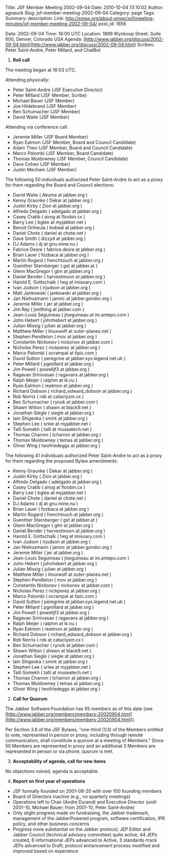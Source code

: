 Title: JSF Member Meeting 2002-09-04
Date: 2010-10-04 13:10:02
Author: agnauck
Slug: jsf-member-meeting-2002-09-04
Category: page
Tags: 
Summary: description:
Link: http://xmpp.org/about-xmpp/xsf/meeting-minutes/jsf-member-meeting-2002-09-04/
post_id: 1656


Date: 2002-09-04
Time: 16:00 UTC
Location: 1899 Wynkoop Street, Suite 600, Denver, Colorado USA
Agenda: [http://www.jabber.org/discuss/2002-09-04.html](http://www.jabber.org/discuss/2002-09-04.html)
Scribes: Peter Saint-Andre, Peter Millard, and ChatBot

1. **Roll call**

The meeting began at 16:03 UTC.

Attending physically:

* Peter Saint-Andre (JSF Executive Director)
* Peter Millard (JSF Member, Scribe)
* Michael Bauer (JSF Member)
* Joe Hildebrand (JSF Member)
* Ben Schumacher (JSF Member)
* David Waite (JSF Member)

Attending via conference call:

* Jeremie Miller (JSF Board Member)
* Ryan Eatmon (JSF Member, Board and Council Candidate)
* Adam Theo (JSF Member, Board and Council Candidate)
* Marco Palombi (JSF Member, Board Candidate)
* Thomas Muldowney (JSF Member, Council Candidate)
* Dave Cohen (JSF Member)
* Justin Mecham (JSF Member)

The following 50 individuals authorized Peter Saint-Andre to act as a proxy for them regarding the Board and Council elections:

* David Waite ( Akuma at jabber.org )
* Kenny Graunke ( Dekar at jabber.org )
* Justin Kirby ( Zion at jabber.org )
* Alfredo Delgado ( adelgado at jabber.org )
* Casey Crabb ( airog at floobin.cx )
* Barry Lee ( bglee at myjabber.net )
* Benoit Oriheula ( bobeal at jabber.org )
* Daniel Chote ( daniel at chote.net )
* Dave Smith ( dizzyd at jabber.org )
* DJ Adams ( dj at gnu.mine.nu )
* Fabrice Desre ( fabrice.desre at jabber.org )
* Brian Lauer ( fozbaca at jabber.org )
* Martin Rogard ( frenchtouch at jabber.org )
* Guenther Starnberger ( gst at jabber.at )
* Glenn MacGregor ( gtm at jabber.org )
* Daniel Bender ( harvestmoon at jabber.org )
* Harold E. Gottschalk ( heg at imissary.com )
* Ivan Judson ( irjudson at jabber.org )
* Matt Jankowski ( jankowski at jabber.org )
* Jan Niehusmann ( jannic at jabber.gondor.org )
* Jeremie Miller ( jer at jabber.org )
* Jim Ray ( jimithing at jabber.com )
* Jean-Louis Seguineau ( jlseguineau at im.antepo.com )
* John Hebert ( johnhebert at jabber.org )
* Julian Missig ( julian at jabber.org )
* Matthew Miller ( linuxwolf at outer-planes.net )
* Stephen Pendleton ( mov at jabber.org )
* Constantin Nickonov ( nickonov at jabber.com )
* Nicholas Perez ( nickperez at jabber.org )
* Marco Palombi ( ocrampal at tipic.com )
* David Sutton ( peregrine at jabber.sys.legend.net.uk )
* Peter Millard ( pgmillard at jabber.org )
* Jim Powell ( powelljf3 at jabber.org )
* Ragavan Srinivasan ( ragavans at jabber.org )
* Ralph Meijer ( ralphm at ik.nu )
* Ryan Eatmon ( reatmon at jabber.org )
* Richard Dobson ( richard_edward_dobson at jabber.org )
* Rob Norris ( rob at cataclysm.cx )
* Ben Schumacher ( rynok at jabber.com )
* Shawn Wilton ( shawn at black9.net )
* Jonathan Siegle ( siegle at jabber.org )
* Iain Shigeoka ( smirk at jabber.org )
* Stephen Lee ( srlee at myjabber.net )
* Talli Somekh ( talli at museatech.net )
* Thomas Charron ( tcharron at jabber.org )
* Thomas Muldowney ( temas at jabber.org )
* Oliver Wing ( twofriedeggs at jabber.org )

The following 41 individuals authorized Peter Saint-Andre to act as a proxy for them regarding the proposed Bylaw amendments:

* Kenny Graunke ( Dekar at jabber.org )
* Justin Kirby ( Zion at jabber.org )
* Alfredo Delgado ( adelgado at jabber.org )
* Casey Crabb ( airog at floobin.cx )
* Barry Lee ( bglee at myjabber.net )
* Daniel Chote ( daniel at chote.net )
* DJ Adams ( dj at gnu.mine.nu )
* Brian Lauer ( fozbaca at jabber.org )
* Martin Rogard ( frenchtouch at jabber.org )
* Guenther Starnberger ( gst at jabber.at )
* Glenn MacGregor ( gtm at jabber.org )
* Daniel Bender ( harvestmoon at jabber.org )
* Harold E. Gottschalk ( heg at imissary.com )
* Ivan Judson ( irjudson at jabber.org )
* Jan Niehusmann ( jannic at jabber.gondor.org )
* Jeremie Miller ( jer at jabber.org )
* Jean-Louis Seguineau ( jlseguineau at im.antepo.com )
* John Hebert ( johnhebert at jabber.org )
* Julian Missig ( julian at jabber.org )
* Matthew Miller ( linuxwolf at outer-planes.net )
* Stephen Pendleton ( mov at jabber.org )
* Constantin Nickonov ( nickonov at jabber.com )
* Nicholas Perez ( nickperez at jabber.org )
* Marco Palombi ( ocrampal at tipic.com )
* David Sutton ( peregrine at jabber.sys.legend.net.uk )
* Peter Millard ( pgmillard at jabber.org )
* Jim Powell ( powelljf3 at jabber.org )
* Ragavan Srinivasan ( ragavans at jabber.org )
* Ralph Meijer ( ralphm at ik.nu )
* Ryan Eatmon ( reatmon at jabber.org )
* Richard Dobson ( richard_edward_dobson at jabber.org )
* Rob Norris ( rob at cataclysm.cx )
* Ben Schumacher ( rynok at jabber.com )
* Shawn Wilton ( shawn at black9.net )
* Jonathan Siegle ( siegle at jabber.org )
* Iain Shigeoka ( smirk at jabber.org )
* Stephen Lee ( srlee at myjabber.net )
* Talli Somekh ( talli at museatech.net )
* Thomas Charron ( tcharron at jabber.org )
* Thomas Muldowney ( temas at jabber.org )
* Oliver Wing ( twofriedeggs at jabber.org )
2. **Call for Quorum**

The Jabber Software Foundation has 95 members as of this date (see [http://www.jabber.org/members/members-20020904.html](http://www.jabber.org/members/members-20020904.html)).

Per Section 3.8 of the JSF Bylaws, "one-third (1/3) of the Members entitled to vote, represented in person or proxy, including through remote communication, shall constitute a quorum at a meeting of Members." Since 50 Members are represented in proxy and an additional 3 Members are represented in person or via phone, quorum is met.

3. **Acceptability of agenda, call for new items**

No objections voiced, agenda is acceptable.

4. **Report on first year of operations**

* JSF formally founded on 2001-08-20 with over 100 founding members
* Board of Directors inactive (e.g., no quarterly meetings)
* Operations left to Chair (Andre Durand) and Executive Director (until 2001-10, Michael Bauer; from 2001-10, Peter Saint-Andre)
* Only slight progress made on fundraising, the Jabber trademark, management of the JabberPowered program, software certification, IPR policy, and other business concerns
* Progress more substantial on the Jabber protocol; JEP Editor and Jabber Council (technical advisory committee) quite active; 44 JEPs created, 6 informational JEPs advanced to Active, 3 standards-track JEPs advanced to Draft; protocol enhancement process modified and improved based on experience
